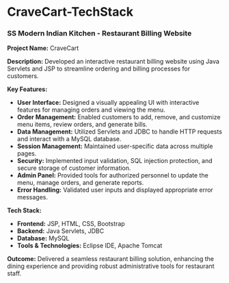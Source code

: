 # CraveCart-TechStack
### SS Modern Indian Kitchen - Restaurant Billing Website
**Project Name:** CraveCart

**Description:**
Developed an interactive restaurant billing website using Java Servlets and JSP to streamline ordering and billing processes for customers.

**Key Features:**

- **User Interface:** Designed a visually appealing UI with interactive features for managing orders and viewing the menu.
- **Order Management:** Enabled customers to add, remove, and customize menu items, review orders, and generate bills.
- **Data Management:** Utilized Servlets and JDBC to handle HTTP requests and interact with a MySQL database.
- **Session Management:** Maintained user-specific data across multiple pages.
- **Security:** Implemented input validation, SQL injection protection, and secure storage of customer information.
- **Admin Panel:** Provided tools for authorized personnel to update the menu, manage orders, and generate reports.
- **Error Handling:** Validated user inputs and displayed appropriate error messages.

**Tech Stack:**
- **Frontend:** JSP, HTML, CSS, Bootstrap
- **Backend:** Java Servlets, JDBC
- **Database:** MySQL
- **Tools & Technologies:** Eclipse IDE, Apache Tomcat

**Outcome:**
Delivered a seamless restaurant billing solution, enhancing the dining experience and providing robust administrative tools for restaurant staff.


